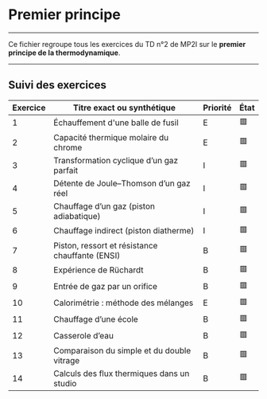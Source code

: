 # Premier principe

---

Ce fichier regroupe tous les exercices du TD n°2 de MP2I sur le **premier principe de la thermodynamique**.

---

## Suivi des exercices

| Exercice | Titre exact ou synthétique                                       | Priorité | État |
|----------|------------------------------------------------------------------|----------|------|
| 1        | Échauffement d'une balle de fusil                                | E        | 🟥   |
| 2        | Capacité thermique molaire du chrome                             | E        | 🟥   |
| 3        | Transformation cyclique d’un gaz parfait                         | I        | 🟥   |
| 4        | Détente de Joule–Thomson d’un gaz réel                           | I        | 🟥   |
| 5        | Chauffage d’un gaz (piston adiabatique)                          | I        | 🟥   |
| 6        | Chauffage indirect (piston diatherme)                            | I        | 🟥   |
| 7        | Piston, ressort et résistance chauffante (ENSI)                  | B        | 🟥   |
| 8        | Expérience de Rüchardt                                           | B        | 🟥   |
| 9        | Entrée de gaz par un orifice                                     | B        | 🟥   |
| 10       | Calorimétrie : méthode des mélanges                              | E        | 🟥   |
| 11       | Chauffage d’une école                                            | B        | 🟥   |
| 12       | Casserole d’eau                                                  | B        | 🟥   |
| 13       | Comparaison du simple et du double vitrage                       | B        | 🟥   |
| 14       | Calculs des flux thermiques dans un studio                       | B        | 🟥   |
